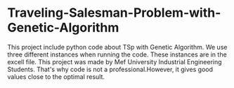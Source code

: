 # Traveling-Salesman-Problem-with-Genetic-Algorithm
This project include python code about TSp with Genetic Algorithm.
We use three different instances when running the code. These instances are in the excell file.
This project was made by Mef University Industrial Engineering Students.
That's why code is not a professional.However, it gives good values close to the optimal result.

